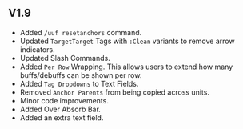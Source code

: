 ## V1.9
- Added `/uuf resetanchors` command.
- Updated `TargetTarget` Tags with `:Clean` variants to remove arrow indicators.
- Updated Slash Commands.
- Added `Per Row` Wrapping. This allows users to extend how many buffs/debuffs can be shown per row.
- Added `Tag Dropdowns` to Text Fields.
- Removed `Anchor Parents` from being copied across units.
- Minor code improvements.
- Added Over Absorb Bar.
- Added an extra text field.